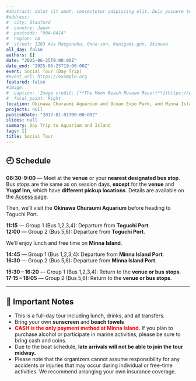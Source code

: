 ```yaml
---
#abstract: dolor sit amet, consectetur adipiscing elit. Duis posuere tellusac
#address:
#  city: Stanford
#  country: Japan
#  postcode: "904-0414"
#  region: CA
#  street: 1203 Aza Maeganeku, Onna-son, Kunigami-gun, Okinawa 
all_day: false
authors: []
date: "2025-06-25T9:00:00Z"
date_end: "2025-06-25T19:00:00Z"
event: Social Tour (Day Trip)
#event_url: https://example.org
featured: false
#image:
#  caption: 'Image credit: [**The Moon Beach Museum Resort**](https://www.moonbeach.co.jp/)'
#  focal_point: Right
location: Okinawa Churaumi Aquarium and Ocean Expo Park, and Minna Island
projects: null
publishDate: "2017-01-01T00:00:00Z"
slides: null
summary: Day Trip to Aquarium and Island
tags: []
title: Social Tour
---
```


## 🕘 Schedule

**08:30-9:00** — Meet at the **venue** or your **nearest designated bus stop**.
<br>
Bus stops are the same as on session days, **except** for the **venue** and **Yugaf Inn**, which have **different pickup locations**.
Details are available on the [Access page](https://tristan2025.org/venue/#access-social-tour).

Then, we’ll visit the **Okinawa Churaumi Aquarium** before heading to Toguchi Port.

**11:15** — Group 1 (Bus 1,2,3,4): Departure from **Toguchi Port**.<br>
**12:00** — Group 2 (Bus 5,6): Departure from **Toguchi Port**.

We’ll enjoy lunch and free time on **Minna Island**.

**14:45** — Group 1 (Bus 1,2,3,4): Departure from **Minna Island Port**.<br>
**16:30** — Group 2 (Bus 5,6): Departure from **Minna Island Port**.

**15:30 – 16:20** — Group 1 (Bus 1,2,3,4): Return to the **venue or bus stops**.<br>
**17:15 – 18:05** — Group 2 (Bus 5,6): Return to the **venue or bus stops**.

---

## 📌 Important Notes

- This is a full-day tour including lunch, drinks, and all transfers.
- Bring your own **sunscreen** and **beach towels**
- <span style="color: red;">**CASH is the only payment method at Minna Island.**</span> 
  If you plan to purchase alcohol or participate in marine activities, please be sure to bring cash and coins.
- Due to the boat schedule, **late arrivals will not be able to join the tour midway.**
- Please note that the organizers cannot assume responsibility for any accidents or injuries that may occur during individual or free-time activities. We recommend arranging your own insurance coverage.
